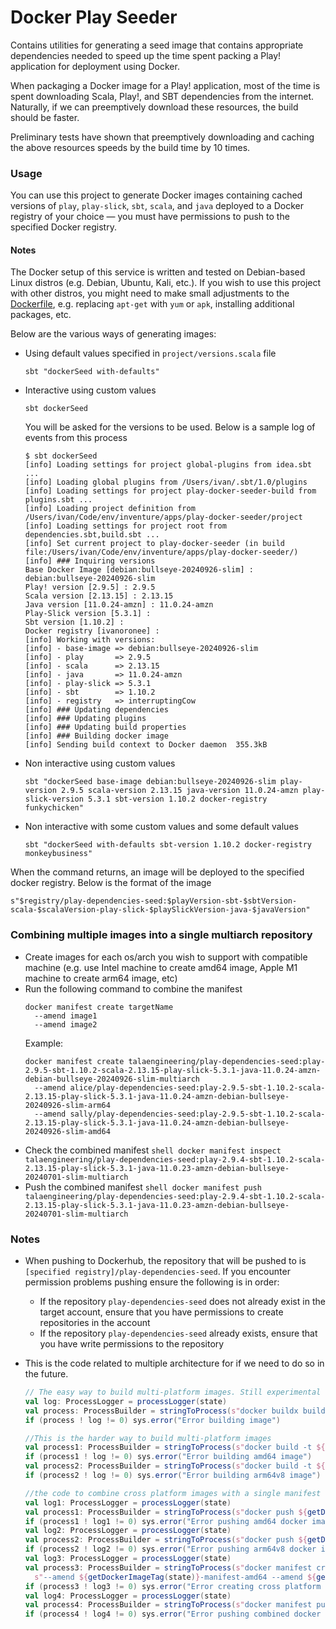 # Docker Play Seeder

Contains utilities for generating a seed image that contains appropriate dependencies needed to speed up the time
spent packing a Play! application for deployment using Docker.

When packaging a Docker image for a Play! application, most of the time is spent downloading Scala, Play!, and SBT
dependencies from the internet. Naturally, if we can preemptively download these resources, the build should be faster.

Preliminary tests have shown that preemptively downloading and caching the above resources speeds by the build time by
10 times.

### Usage

You can use this project to generate Docker images containing cached versions of `play`, `play-slick`,
`sbt`, `scala`, and `java` deployed to a Docker registry of your choice — you must have permissions to push to the 
specified Docker registry.

#### Notes
The Docker setup of this service is written and tested on Debian-based Linux distros (e.g. Debian, Ubuntu, Kali, etc.).
If you wish to use this project with other distros, you might need to make small adjustments to the 
[Dockerfile](Dockerfile), e.g. replacing `apt-get` with `yum` or `apk`, installing additional packages, etc.

Below are the various ways of generating images:
- Using default values specified in `project/versions.scala` file
  ```shell
  sbt "dockerSeed with-defaults"
  ```

- Interactive using custom values
  ```shell
  sbt dockerSeed
  ```
  
  You will be asked for the versions to be used. Below is a sample log of events from this process
  ``` 
  $ sbt dockerSeed
  [info] Loading settings for project global-plugins from idea.sbt ...
  [info] Loading global plugins from /Users/ivan/.sbt/1.0/plugins
  [info] Loading settings for project play-docker-seeder-build from plugins.sbt ...
  [info] Loading project definition from /Users/ivan/Code/env/inventure/apps/play-docker-seeder/project
  [info] Loading settings for project root from dependencies.sbt,build.sbt ...
  [info] Set current project to play-docker-seeder (in build file:/Users/ivan/Code/env/inventure/apps/play-docker-seeder/)
  [info] ### Inquiring versions
  Base Docker Image [debian:bullseye-20240926-slim] : debian:bullseye-20240926-slim
  Play! version [2.9.5] : 2.9.5
  Scala version [2.13.15] : 2.13.15
  Java version [11.0.24-amzn] : 11.0.24-amzn
  Play-Slick version [5.3.1] :
  Sbt version [1.10.2] :
  Docker registry [ivanoronee] :
  [info] Working with versions:
  [info] - base-image => debian:bullseye-20240926-slim
  [info] - play       => 2.9.5
  [info] - scala      => 2.13.15
  [info] - java       => 11.0.24-amzn
  [info] - play-slick => 5.3.1
  [info] - sbt        => 1.10.2
  [info] - registry   => interruptingCow
  [info] ### Updating dependencies
  [info] ### Updating plugins
  [info] ### Updating build properties
  [info] ### Building docker image
  [info] Sending build context to Docker daemon  355.3kB
  ```
  
- Non interactive using custom values
  ```shell 
  sbt "dockerSeed base-image debian:bullseye-20240926-slim play-version 2.9.5 scala-version 2.13.15 java-version 11.0.24-amzn play-slick-version 5.3.1 sbt-version 1.10.2 docker-registry funkychicken" 
  ```
  
 - Non interactive with some custom values and some default values
   ```shell 
   sbt "dockerSeed with-defaults sbt-version 1.10.2 docker-registry monkeybusiness"
   ``` 
   
 When the command returns, an image will be deployed to the specified docker registry. Below is the format of the image
 ``` 
 s"$registry/play-dependencies-seed:$playVersion-sbt-$sbtVersion-scala-$scalaVersion-play-slick-$playSlickVersion-java-$javaVersion"
 ```

### Combining multiple images into a single multiarch repository
- Create images for each os/arch you wish to support with compatible machine
  (e.g. use Intel machine to create amd64 image, Apple M1 machine to create arm64 image, etc)
- Run the following command to combine the manifest
  ```shell
  docker manifest create targetName
    --amend image1
    --amend image2
  ```
  Example:
  ```shell
  docker manifest create talaengineering/play-dependencies-seed:play-2.9.5-sbt-1.10.2-scala-2.13.15-play-slick-5.3.1-java-11.0.24-amzn-debian-bullseye-20240926-slim-multiarch
    --amend alice/play-dependencies-seed:play-2.9.5-sbt-1.10.2-scala-2.13.15-play-slick-5.3.1-java-11.0.24-amzn-debian-bullseye-20240926-slim-arm64
    --amend sally/play-dependencies-seed:play-2.9.5-sbt-1.10.2-scala-2.13.15-play-slick-5.3.1-java-11.0.24-amzn-debian-bullseye-20240926-slim-amd64
  ```
- Check the combined manifest
  ``shell
  docker manifest inspect talaengineering/play-dependencies-seed:play-2.9.4-sbt-1.10.2-scala-2.13.15-play-slick-5.3.1-java-11.0.23-amzn-debian-bullseye-20240701-slim-multiarch
  ``
- Push the combined manifest
  ``shell
  docker manifest push talaengineering/play-dependencies-seed:play-2.9.4-sbt-1.10.2-scala-2.13.15-play-slick-5.3.1-java-11.0.23-amzn-debian-bullseye-20240701-slim-multiarch
  ``

### Notes
- When pushing to Dockerhub, the repository that will be pushed to is `[specified registry]/play-dependencies-seed`. If
you encounter permission problems pushing ensure the following is in order:
  - If the repository `play-dependencies-seed` does not already exist in the target account, ensure that you have 
permissions to create repositories in the account 
  - If the repository `play-dependencies-seed` already exists, ensure that you have write permissions to the repository

- This is the code related to multiple architecture for if we need to do so in the future.
  ```scala
  // The easy way to build multi-platform images. Still experimental enough it doesn't seem to work for us
  val log: ProcessLogger = processLogger(state)
  val process: ProcessBuilder = stringToProcess(s"docker buildx build --platform linux/arm64/v8,linux/amd64 -t ${getDockerImageTag(state)} .")
  if (process ! log != 0) sys.error("Error building image")
  
  //This is the harder way to build multi-platform images
  val process1: ProcessBuilder = stringToProcess(s"docker build -t ${getDockerImageTag(state)}-manifest-amd64 --build-arg ARCH=amd64/ .")
  if (process1 ! log != 0) sys.error("Error building amd64 image")
  val process2: ProcessBuilder = stringToProcess(s"docker build -t ${getDockerImageTag(state)}-manifest-arm64v8 --build-arg ARCH=arm64v8/ .")
  if (process2 ! log != 0) sys.error("Error building arm64v8 image")
  
  //the code to combine cross platform images with a single manifest
  val log1: ProcessLogger = processLogger(state)
  val process1: ProcessBuilder = stringToProcess(s"docker push ${getDockerImageTag(state)}-manifest-amd64")
  if (process1 ! log1 != 0) sys.error("Error pushing amd64 docker image")
  val log2: ProcessLogger = processLogger(state)
  val process2: ProcessBuilder = stringToProcess(s"docker push ${getDockerImageTag(state)}-manifest-arm64v8")
  if (process2 ! log2 != 0) sys.error("Error pushing arm64v8 docker image")
  val log3: ProcessLogger = processLogger(state)
  val process3: ProcessBuilder = stringToProcess(s"docker manifest create ${getDockerImageTag(state)}-manifest-combined" +
    s"--amend ${getDockerImageTag(state)}-manifest-amd64 --amend ${getDockerImageTag(state)}-manifest-arm64v8")
  if (process3 ! log3 != 0) sys.error("Error creating cross platform manifest")
  val log4: ProcessLogger = processLogger(state)
  val process4: ProcessBuilder = stringToProcess(s"docker manifest push ${getDockerImageTag(state)}-manifest-combined")
  if (process4 ! log4 != 0) sys.error("Error pushing combined docker manifest")
  ```
